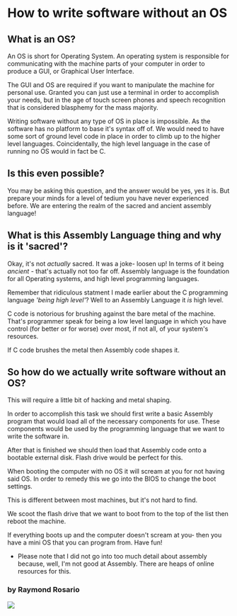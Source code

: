 # How to write software without an OS

## What is an OS?

An OS is short for Operating System. An operating system is responsible for communicating with the machine parts of your computer in order to produce a GUI, or Graphical User Interface. 

The GUI and OS are required if you want to manipulate the machine for personal use. Granted you can just use a terminal in order to accomplish your needs, but in the age of touch screen phones and speech recognition that is considered blasphemy for the mass majority.

Writing software without any type of OS in place is impossible. As the software has no platform to base it's syntax off of. We would need to have some sort of ground level code in place in order to climb up to the higher level languages. Coincidentally, the high level language in the case of running no OS would in fact be C.

## Is this even possible?

You may be asking this question, and the answer would be yes, yes it is. But prepare your minds for a level of tedium you have never experienced before. We are entering the realm of the sacred and ancient assembly language!


## What is this Assembly Language thing and why is it 'sacred'?

Okay, it's not _actually_ sacred. It was a joke- loosen up! In terms of it being _ancient_ - that's actually not too far off. Assembly language is the foundation for all Operating systems, and high level programming languages. 

Remember that ridiculous statment I made earlier about the C programming language _'being high level'_? Well to an Assembly Language it _is_ high level. 

C code is notorious for brushing against the bare metal of the machine. That's programmer speak for being a low level language in which you have control (for better or for worse) over most, if not all, of your system's resources.

If C code brushes the metal then Assembly code shapes it.

## So how do we actually write software without an OS? 

This will require a little bit of hacking and metal shaping. 

In order to accomplish this task we should first write a basic Assembly program that would load all of the necessary components for use. These components would be used by the programming language that we want to write the software in. 

After that is finished we should then load that Assembly code onto a bootable external disk. Flash drive would be perfect for this. 

When booting the computer with no OS it will scream at you for not having said OS. In order to remedy this we go into the BIOS to change the boot settings. 

This is different between most machines, but it's not hard to find. 

We scoot the flash drive that we want to boot from to the top of the list then reboot the machine.

If everything boots up and the computer doesn't scream at you- then you have a mini OS that you can program from. Have fun! 

* Please note that I did not go into too much detail about assembly because, well, I'm not good at Assembly. There are heaps of online resources for this. 

### by Raymond Rosario

![](https://lambdaschool.com/assets/img/lambdawhite.png?raw=true)